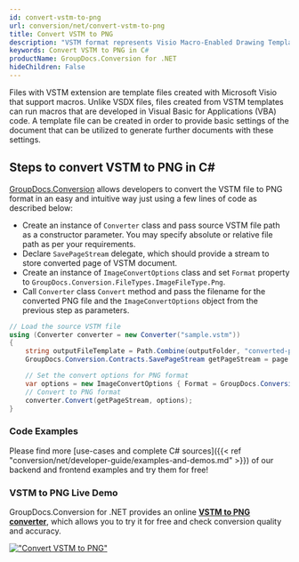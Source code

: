 ```yaml
---
id: convert-vstm-to-png
url: conversion/net/convert-vstm-to-png
title: Convert VSTM to PNG
description: "VSTM format represents Visio Macro-Enabled Drawing Template with .vstm extension. Learn how to convert VSTM to PNG file programmatically in C# language using GroupDocs.Conversion for .NET library."
keywords: Convert VSTM to PNG in C#
productName: GroupDocs.Conversion for .NET
hideChildren: False
---
```


Files with VSTM extension are template files created with Microsoft Visio that support macros. Unlike VSDX files, files created from VSTM templates can run macros that are developed in Visual Basic for Applications (VBA) code. A template file can be created in order to provide basic settings of the document that can be utilized to generate further documents with these settings.

## Steps to convert VSTM to PNG in C#

[GroupDocs.Conversion](https://products.groupdocs.com/conversion/net) allows developers to convert the VSTM file to PNG format in an easy and intuitive way just using a few lines of code as described below:

* Create an instance of `Converter` class and pass source VSTM file path as a constructor parameter. You may specify absolute or relative file path as per your requirements. 
* Declare `SavePageStream` delegate, which should provide a stream to store converted page of VSTM document.
* Create an instance of `ImageConvertOptions` class and set `Format` property to `GroupDocs.Conversion.FileTypes.ImageFileType.Png`.
* Call `Converter` class `Convert` method and pass the filename for the converted PNG file and the `ImageConvertOptions` object from the previous step as parameters.

```csharp
// Load the source VSTM file
using (Converter converter = new Converter("sample.vstm"))
{
    string outputFileTemplate = Path.Combine(outputFolder, "converted-page-{0}.png");
    GroupDocs.Conversion.Contracts.SavePageStream getPageStream = page => new FileStream(string.Format(outputFileTemplate, page), FileMode.Create);

    // Set the convert options for PNG format
    var options = new ImageConvertOptions { Format = GroupDocs.Conversion.FileTypes.ImageFileType.Png };   
    // Convert to PNG format
    converter.Convert(getPageStream, options);
}
```

### Code Examples

Please find more [use-cases and complete C# sources]({{< ref "conversion/net/developer-guide/examples-and-demos.md" >}}) of our backend and frontend examples and try them for free!

### VSTM to PNG Live Demo

GroupDocs.Conversion for .NET provides an online [**VSTM to PNG converter**](https://products.groupdocs.app/conversion/vstm-to-png), which allows you to try it for free and check conversion quality and accuracy.

[!["Convert VSTM to PNG"](conversion/net/images/convert-to-png/convert-vstm-to-png.png)](https://products.groupdocs.app/conversion/vstm-to-png)
